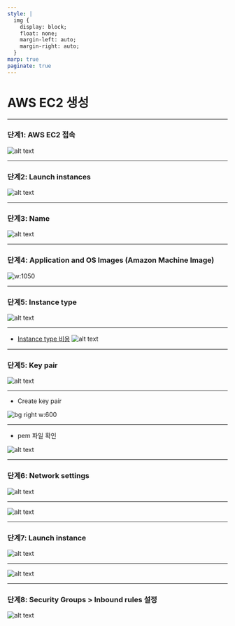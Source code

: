 ```yaml
---
style: |
  img {
    display: block;
    float: none;
    margin-left: auto;
    margin-right: auto;
  }
marp: true
paginate: true
---
```

# AWS EC2 생성

---
### 단계1: AWS EC2 접속 
![alt text](./img/image.png)

---
### 단계2: Launch instances 
![alt text](./img/image-1.png)

---
### 단계3: Name
![alt text](./img/image-2.png)

---
### 단계4: Application and OS Images (Amazon Machine Image) 
![w:1050](./img/image-3.png)

---
### 단계5: Instance type
![alt text](./img/image-5.png)

---
- [Instance type 비용](https://aws.amazon.com/ko/ec2/pricing/on-demand/)
![alt text](./img/image-4.png)

---
### 단계5: Key pair
![alt text](./img/image-6.png)

---
- Create key pair

![bg right w:600](./img/image-7.png)

---
- pem 파일 확인 

![alt text](./img/image-8.png)

---
### 단계6: Network settings 
![alt text](./img/image-9.png)

---
![alt text](./img/image-10.png)

---
### 단계7: Launch instance
![alt text](./img/image-11.png)

---
![alt text](./img/image-12.png)

---
### 단계8: Security Groups > Inbound rules 설정 
![alt text](./img/image-28.png)

